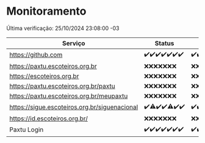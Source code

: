 # Monitoramento

Última verificação: 25/10/2024 23:08:00 -03

|Serviço|Status|Últimas 24h|
|---|---|---|
|https://github.com|<span title="2024-10-19: OK=23">✔️</span><span title="2024-10-20: OK=23">✔️</span><span title="2024-10-21: OK=23">✔️</span><span title="2024-10-22: OK=23">✔️</span><span title="2024-10-23: OK=23">✔️</span><span title="2024-10-24: OK=23">✔️</span><span title="2024-10-25: OK=1">✔️</span>|<span title="24/10/2024 23:12:00 -03 : 200">✔️</span><span title="25/10/2024 00:16:00 -03 : 200">✔️</span><span title="25/10/2024 01:11:00 -03 : 200">✔️</span><span title="25/10/2024 02:09:00 -03 : 200">✔️</span><span title="25/10/2024 03:12:00 -03 : 200">✔️</span><span title="25/10/2024 04:08:00 -03 : 200">✔️</span><span title="25/10/2024 05:11:00 -03 : 200">✔️</span><span title="25/10/2024 06:09:00 -03 : 200">✔️</span><span title="25/10/2024 07:09:00 -03 : 200">✔️</span><span title="25/10/2024 08:07:00 -03 : 200">✔️</span><span title="25/10/2024 09:15:00 -03 : 200">✔️</span><span title="25/10/2024 10:16:00 -03 : 200">✔️</span><span title="25/10/2024 11:07:00 -03 : 200">✔️</span><span title="25/10/2024 12:08:00 -03 : 200">✔️</span><span title="25/10/2024 13:09:00 -03 : 200">✔️</span><span title="25/10/2024 14:07:00 -03 : 200">✔️</span><span title="25/10/2024 15:10:00 -03 : 200">✔️</span><span title="25/10/2024 16:06:00 -03 : 200">✔️</span><span title="25/10/2024 17:09:00 -03 : 200">✔️</span><span title="25/10/2024 18:07:00 -03 : 200">✔️</span><span title="25/10/2024 19:07:00 -03 : 200">✔️</span><span title="25/10/2024 20:09:00 -03 : 200">✔️</span><span title="25/10/2024 21:38:00 -03 : 200">✔️</span><span title="25/10/2024 23:08:00 -03 : 200">✔️</span>|
|https://paxtu.escoteiros.org.br|<span title="2024-10-19: Falhas=23">❌</span><span title="2024-10-20: Falhas=23">❌</span><span title="2024-10-21: Falhas=23">❌</span><span title="2024-10-22: Falhas=23">❌</span><span title="2024-10-23: Falhas=23">❌</span><span title="2024-10-24: Falhas=23">❌</span><span title="2024-10-25: Falhas=1">❌</span>|<span title="24/10/2024 23:12:00 -03 : 403">❌</span><span title="25/10/2024 00:16:00 -03 : 403">❌</span><span title="25/10/2024 01:11:00 -03 : 403">❌</span><span title="25/10/2024 02:09:00 -03 : 403">❌</span><span title="25/10/2024 03:12:00 -03 : 403">❌</span><span title="25/10/2024 04:08:00 -03 : 403">❌</span><span title="25/10/2024 05:11:00 -03 : 403">❌</span><span title="25/10/2024 06:09:00 -03 : 403">❌</span><span title="25/10/2024 07:09:00 -03 : 403">❌</span><span title="25/10/2024 08:07:00 -03 : 403">❌</span><span title="25/10/2024 09:15:00 -03 : 403">❌</span><span title="25/10/2024 10:16:00 -03 : 403">❌</span><span title="25/10/2024 11:07:00 -03 : 403">❌</span><span title="25/10/2024 12:08:00 -03 : 403">❌</span><span title="25/10/2024 13:10:00 -03 : 403">❌</span><span title="25/10/2024 14:07:00 -03 : 403">❌</span><span title="25/10/2024 15:10:00 -03 : 403">❌</span><span title="25/10/2024 16:06:00 -03 : 403">❌</span><span title="25/10/2024 17:09:00 -03 : 403">❌</span><span title="25/10/2024 18:07:00 -03 : 403">❌</span><span title="25/10/2024 19:07:00 -03 : 403">❌</span><span title="25/10/2024 20:09:00 -03 : 403">❌</span><span title="25/10/2024 21:38:00 -03 : 403">❌</span><span title="25/10/2024 23:08:00 -03 : 403">❌</span>|
|https://escoteiros.org.br|<span title="2024-10-19: Falhas=23">❌</span><span title="2024-10-20: Falhas=23">❌</span><span title="2024-10-21: Falhas=23">❌</span><span title="2024-10-22: Falhas=23">❌</span><span title="2024-10-23: Falhas=23">❌</span><span title="2024-10-24: Falhas=23">❌</span><span title="2024-10-25: Falhas=1">❌</span>|<span title="24/10/2024 23:12:00 -03 : 403">❌</span><span title="25/10/2024 00:16:00 -03 : 403">❌</span><span title="25/10/2024 01:11:00 -03 : 403">❌</span><span title="25/10/2024 02:09:00 -03 : 403">❌</span><span title="25/10/2024 03:12:00 -03 : 403">❌</span><span title="25/10/2024 04:08:00 -03 : 403">❌</span><span title="25/10/2024 05:11:00 -03 : 403">❌</span><span title="25/10/2024 06:09:00 -03 : 403">❌</span><span title="25/10/2024 07:09:00 -03 : 403">❌</span><span title="25/10/2024 08:07:00 -03 : 403">❌</span><span title="25/10/2024 09:15:00 -03 : 403">❌</span><span title="25/10/2024 10:16:00 -03 : 403">❌</span><span title="25/10/2024 11:07:00 -03 : 403">❌</span><span title="25/10/2024 12:08:00 -03 : 403">❌</span><span title="25/10/2024 13:10:00 -03 : 403">❌</span><span title="25/10/2024 14:07:00 -03 : 403">❌</span><span title="25/10/2024 15:10:00 -03 : 403">❌</span><span title="25/10/2024 16:06:00 -03 : 403">❌</span><span title="25/10/2024 17:09:00 -03 : 403">❌</span><span title="25/10/2024 18:07:00 -03 : 403">❌</span><span title="25/10/2024 19:07:00 -03 : 403">❌</span><span title="25/10/2024 20:09:00 -03 : 403">❌</span><span title="25/10/2024 21:38:00 -03 : 403">❌</span><span title="25/10/2024 23:08:00 -03 : 403">❌</span>|
|https://paxtu.escoteiros.org.br/paxtu|<span title="2024-10-19: Falhas=23">❌</span><span title="2024-10-20: Falhas=23">❌</span><span title="2024-10-21: Falhas=23">❌</span><span title="2024-10-22: Falhas=23">❌</span><span title="2024-10-23: Falhas=23">❌</span><span title="2024-10-24: Falhas=23">❌</span><span title="2024-10-25: Falhas=1">❌</span>|<span title="24/10/2024 23:12:00 -03 : 403">❌</span><span title="25/10/2024 00:16:00 -03 : 403">❌</span><span title="25/10/2024 01:11:00 -03 : 403">❌</span><span title="25/10/2024 02:09:00 -03 : 403">❌</span><span title="25/10/2024 03:12:00 -03 : 403">❌</span><span title="25/10/2024 04:08:00 -03 : 403">❌</span><span title="25/10/2024 05:11:00 -03 : 403">❌</span><span title="25/10/2024 06:09:00 -03 : 403">❌</span><span title="25/10/2024 07:09:00 -03 : 403">❌</span><span title="25/10/2024 08:07:00 -03 : 403">❌</span><span title="25/10/2024 09:15:00 -03 : 403">❌</span><span title="25/10/2024 10:16:00 -03 : 403">❌</span><span title="25/10/2024 11:07:00 -03 : 403">❌</span><span title="25/10/2024 12:08:00 -03 : 403">❌</span><span title="25/10/2024 13:10:00 -03 : 403">❌</span><span title="25/10/2024 14:07:00 -03 : 403">❌</span><span title="25/10/2024 15:10:00 -03 : 403">❌</span><span title="25/10/2024 16:06:00 -03 : 403">❌</span><span title="25/10/2024 17:09:00 -03 : 403">❌</span><span title="25/10/2024 18:07:00 -03 : 403">❌</span><span title="25/10/2024 19:07:00 -03 : 403">❌</span><span title="25/10/2024 20:09:00 -03 : 403">❌</span><span title="25/10/2024 21:38:00 -03 : 403">❌</span><span title="25/10/2024 23:08:00 -03 : 403">❌</span>|
|https://paxtu.escoteiros.org.br/meupaxtu|<span title="2024-10-19: Falhas=23">❌</span><span title="2024-10-20: Falhas=23">❌</span><span title="2024-10-21: Falhas=23">❌</span><span title="2024-10-22: Falhas=23">❌</span><span title="2024-10-23: Falhas=23">❌</span><span title="2024-10-24: Falhas=23">❌</span><span title="2024-10-25: Falhas=1">❌</span>|<span title="24/10/2024 23:12:00 -03 : 403">❌</span><span title="25/10/2024 00:16:00 -03 : 403">❌</span><span title="25/10/2024 01:11:00 -03 : 403">❌</span><span title="25/10/2024 02:09:00 -03 : 403">❌</span><span title="25/10/2024 03:12:00 -03 : 403">❌</span><span title="25/10/2024 04:08:00 -03 : 403">❌</span><span title="25/10/2024 05:11:00 -03 : 403">❌</span><span title="25/10/2024 06:09:00 -03 : 403">❌</span><span title="25/10/2024 07:09:00 -03 : 403">❌</span><span title="25/10/2024 08:07:00 -03 : 403">❌</span><span title="25/10/2024 09:15:00 -03 : 403">❌</span><span title="25/10/2024 10:16:00 -03 : 403">❌</span><span title="25/10/2024 11:07:00 -03 : 403">❌</span><span title="25/10/2024 12:08:00 -03 : 403">❌</span><span title="25/10/2024 13:10:00 -03 : 403">❌</span><span title="25/10/2024 14:07:00 -03 : 403">❌</span><span title="25/10/2024 15:10:00 -03 : 403">❌</span><span title="25/10/2024 16:06:00 -03 : 403">❌</span><span title="25/10/2024 17:09:00 -03 : 403">❌</span><span title="25/10/2024 18:07:00 -03 : 403">❌</span><span title="25/10/2024 19:07:00 -03 : 403">❌</span><span title="25/10/2024 20:09:00 -03 : 403">❌</span><span title="25/10/2024 21:38:00 -03 : 403">❌</span><span title="25/10/2024 23:08:00 -03 : 403">❌</span>|
|https://sigue.escoteiros.org.br/siguenacional|<span title="2024-10-19: OK=23">✔️</span><span title="2024-10-20: OK=22, Falhas=1">⚠️</span><span title="2024-10-21: OK=23">✔️</span><span title="2024-10-22: OK=23">✔️</span><span title="2024-10-23: OK=22, Falhas=1">⚠️</span><span title="2024-10-24: OK=23">✔️</span><span title="2024-10-25: OK=1">✔️</span>|<span title="24/10/2024 23:12:00 -03 : 200">✔️</span><span title="25/10/2024 00:16:00 -03 : 200">✔️</span><span title="25/10/2024 01:11:00 -03 : 200">✔️</span><span title="25/10/2024 02:09:00 -03 : 200">✔️</span><span title="25/10/2024 03:12:00 -03 : 200">✔️</span><span title="25/10/2024 04:08:00 -03 : 200">✔️</span><span title="25/10/2024 05:11:00 -03 : 200">✔️</span><span title="25/10/2024 06:09:00 -03 : 200">✔️</span><span title="25/10/2024 07:09:00 -03 : 200">✔️</span><span title="25/10/2024 08:07:00 -03 : 200">✔️</span><span title="25/10/2024 09:15:00 -03 : 200">✔️</span><span title="25/10/2024 10:16:00 -03 : 200">✔️</span><span title="25/10/2024 11:07:00 -03 : 200">✔️</span><span title="25/10/2024 12:08:00 -03 : 200">✔️</span><span title="25/10/2024 13:10:00 -03 : 200">✔️</span><span title="25/10/2024 14:07:00 -03 : 200">✔️</span><span title="25/10/2024 15:10:00 -03 : 200">✔️</span><span title="25/10/2024 16:06:00 -03 : 200">✔️</span><span title="25/10/2024 17:09:00 -03 : 200">✔️</span><span title="25/10/2024 18:07:00 -03 : 200">✔️</span><span title="25/10/2024 19:07:00 -03 : 200">✔️</span><span title="25/10/2024 20:09:00 -03 : 200">✔️</span><span title="25/10/2024 21:38:00 -03 : 200">✔️</span><span title="25/10/2024 23:08:00 -03 : 200">✔️</span>|
|https://id.escoteiros.org.br/|<span title="2024-10-19: Falhas=23">❌</span><span title="2024-10-20: Falhas=23">❌</span><span title="2024-10-21: Falhas=23">❌</span><span title="2024-10-22: Falhas=23">❌</span><span title="2024-10-23: Falhas=23">❌</span><span title="2024-10-24: Falhas=23">❌</span><span title="2024-10-25: Falhas=1">❌</span>|<span title="24/10/2024 23:12:00 -03 : 403">❌</span><span title="25/10/2024 00:16:00 -03 : 403">❌</span><span title="25/10/2024 01:11:00 -03 : 403">❌</span><span title="25/10/2024 02:09:00 -03 : 403">❌</span><span title="25/10/2024 03:12:00 -03 : 403">❌</span><span title="25/10/2024 04:08:00 -03 : 403">❌</span><span title="25/10/2024 05:11:00 -03 : 403">❌</span><span title="25/10/2024 06:09:00 -03 : 403">❌</span><span title="25/10/2024 07:09:00 -03 : 403">❌</span><span title="25/10/2024 08:07:00 -03 : 403">❌</span><span title="25/10/2024 09:15:00 -03 : 403">❌</span><span title="25/10/2024 10:16:00 -03 : 403">❌</span><span title="25/10/2024 11:07:00 -03 : 403">❌</span><span title="25/10/2024 12:08:00 -03 : 403">❌</span><span title="25/10/2024 13:10:00 -03 : 403">❌</span><span title="25/10/2024 14:07:00 -03 : 403">❌</span><span title="25/10/2024 15:10:00 -03 : 403">❌</span><span title="25/10/2024 16:06:00 -03 : 403">❌</span><span title="25/10/2024 17:09:00 -03 : 403">❌</span><span title="25/10/2024 18:07:00 -03 : 403">❌</span><span title="25/10/2024 19:07:00 -03 : 403">❌</span><span title="25/10/2024 20:09:00 -03 : 403">❌</span><span title="25/10/2024 21:38:00 -03 : 403">❌</span><span title="25/10/2024 23:08:00 -03 : 403">❌</span>|
|Paxtu Login|<span title="2024-10-19: OK=23">✔️</span><span title="2024-10-20: OK=23">✔️</span><span title="2024-10-21: OK=23">✔️</span><span title="2024-10-22: OK=23">✔️</span><span title="2024-10-23: OK=23">✔️</span><span title="2024-10-24: OK=23">✔️</span><span title="2024-10-25: OK=1">✔️</span>|<span title="24/10/2024 23:12:00 -03 : 200">✔️</span><span title="25/10/2024 00:16:00 -03 : 200">✔️</span><span title="25/10/2024 01:11:00 -03 : 200">✔️</span><span title="25/10/2024 02:09:00 -03 : 200">✔️</span><span title="25/10/2024 03:12:00 -03 : 200">✔️</span><span title="25/10/2024 04:08:00 -03 : 200">✔️</span><span title="25/10/2024 05:11:00 -03 : 200">✔️</span><span title="25/10/2024 06:09:00 -03 : 200">✔️</span><span title="25/10/2024 07:09:00 -03 : 200">✔️</span><span title="25/10/2024 08:07:00 -03 : 200">✔️</span><span title="25/10/2024 09:15:00 -03 : 200">✔️</span><span title="25/10/2024 10:16:00 -03 : 200">✔️</span><span title="25/10/2024 11:07:00 -03 : 200">✔️</span><span title="25/10/2024 12:08:00 -03 : 200">✔️</span><span title="25/10/2024 13:10:00 -03 : 200">✔️</span><span title="25/10/2024 14:07:00 -03 : 200">✔️</span><span title="25/10/2024 15:10:00 -03 : 200">✔️</span><span title="25/10/2024 16:06:00 -03 : 200">✔️</span><span title="25/10/2024 17:09:00 -03 : 200">✔️</span><span title="25/10/2024 18:07:00 -03 : 200">✔️</span><span title="25/10/2024 19:07:00 -03 : 200">✔️</span><span title="25/10/2024 20:09:00 -03 : 200">✔️</span><span title="25/10/2024 21:38:00 -03 : 200">✔️</span><span title="25/10/2024 23:08:00 -03 : 200">✔️</span>|
